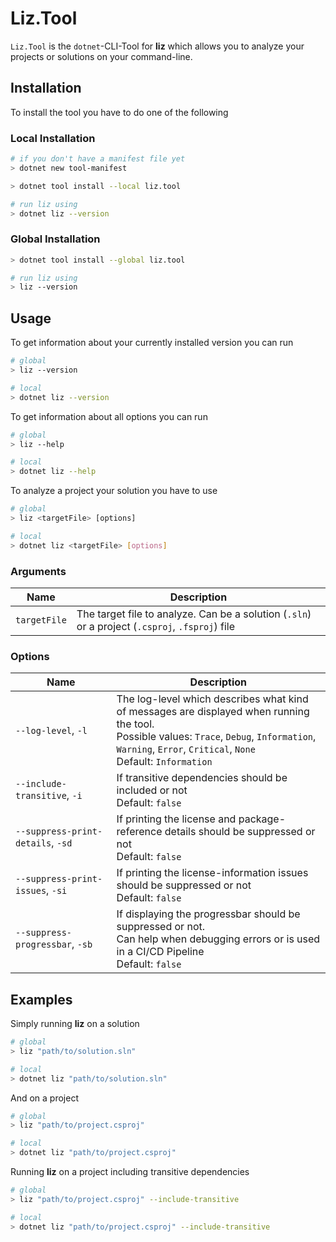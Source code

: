# Liz.Tool

`Liz.Tool` is the `dotnet`-CLI-Tool for **liz** which allows you to analyze your projects or solutions on your command-line.

## Installation

To install the tool you have to do one of the following

### Local Installation

```bash
# if you don't have a manifest file yet
> dotnet new tool-manifest

> dotnet tool install --local liz.tool

# run liz using
> dotnet liz --version
```

### Global Installation

```bash
> dotnet tool install --global liz.tool

# run liz using
> liz --version
```

## Usage

To get information about your currently installed version you can run

```bash
# global
> liz --version

# local
> dotnet liz --version
```

To get information about all options you can run

```bash
# global
> liz --help

# local
> dotnet liz --help
```

To analyze a project your solution you have to use

```bash
# global
> liz <targetFile> [options]

# local
> dotnet liz <targetFile> [options]
```

### Arguments

| Name | Description |
|------|-------------|
| `targetFile` | The target file to analyze. Can be a solution (`.sln`) or a project (`.csproj`, `.fsproj`) file |

### Options

| Name | Description |
|------|-------------|
| `--log-level`, `-l` | The log-level which describes what kind of messages are displayed when running the tool. </br> Possible values: `Trace`, `Debug`, `Information`, `Warning`, `Error`, `Critical`, `None` </br> Default: `Information` |
| `--include-transitive`, `-i` | If transitive dependencies should be included or not </br> Default: `false` |
| `--suppress-print-details`, `-sd` | If printing the license and package-reference details should be suppressed or not </br> Default: `false` |
| `--suppress-print-issues`, `-si` | If printing the license-information issues should be suppressed or not </br> Default: `false` |
| `--suppress-progressbar`, `-sb` | If displaying the progressbar should be suppressed or not. </br> Can help when debugging errors or is used in a CI/CD Pipeline </br> Default: `false` |

## Examples

Simply running **liz** on a solution

```bash
# global
> liz "path/to/solution.sln"

# local
> dotnet liz "path/to/solution.sln"
```

And on a project

```bash
# global
> liz "path/to/project.csproj"

# local
> dotnet liz "path/to/project.csproj"
```

Running **liz** on a project including transitive dependencies

```bash
# global
> liz "path/to/project.csproj" --include-transitive

# local
> dotnet liz "path/to/project.csproj" --include-transitive
```
